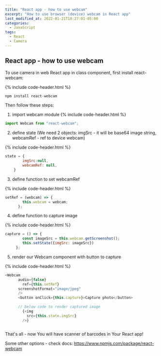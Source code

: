 ```yaml
---
title: "React app - how to use webcam"
excerpt: "How to use browser (device) webcam in React app"
last_modified_at: 2022-01-21T10:27:01-05:00
categories:
  - JavaScript
tags: 
  - React
  - Camera
---
```


<!-- short introduction -->
## React app - how to use webcam

To use camera in web React app in class component, first install react-webcam:

{% include code-header.html %}
```js
npm install react-webcam
```
Then follow these steps: 

1. import webcam module
{% include code-header.html %}
```js
import Webcam from "react-webcam";
```

2. define state (We need 2 objects: imgSrc - it will be base64 image string, webcamRef - ref to device webcam)

{% include code-header.html %}
```js
state = {
		imgSrc:null,
		webcamRef: null,
	}
```

3. define function to set webcamRef

{% include code-header.html %}
```js
setRef = (webcam) => {
		this.webcam = webcam;
	  };
```

4. define function to capture image

{% include code-header.html %}
```js
capture = () => {
		const imageSrc = this.webcam.getScreenshot();
		this.setState({imgSrc: imageSrc})
	 };
```

5. render our Webcam component with button to capture

{% include code-header.html %}
```js
<Webcam
      audio={false}
    	ref={this.setRef}
      screenshotFormat="image/jpeg"
      />
      <button onClick={this.capture}>Capture photo</button>
      
      // below code to render captured image
        {<img
          src={this.state.imgSrc}
        />}
      
```

That's all - now You will have scanner of barcodes in Your React app!

Some other options - check docs:
https://www.npmjs.com/package/react-webcam


